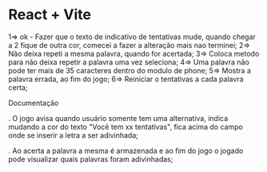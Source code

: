 # React + Vite

1=> ok - Fazer que o texto de indicativo de tentativas mude, quando chegar a 2 fique de outra cor, comecei a fazer a alteração mais nao terminei;
2=> Não deixa repeti a mesma palavra, quando for acertada;
3=> Coloca metodo para não deixa repetir a palavra uma vez seleciona;
4=> Uma palavra não pode ter mais de 35 caracteres dentro do modulo de phone;
5=> Mostra a palavra errada, ao fim do jogo;
6=> Reiniciar o tentativas a cada palavra certa;




Documentação 

. O jogo avisa quando usuário somente tem uma alternativa, indica mudando a cor do texto "Você tem xx tentativas",  fica acima do campo onde se inserir a letra a ser adivinhada;

. Ao acerta a palavra a mesma é armazenada e ao fim do jogo o jogado pode visualizar quais palavras foram adivinhadas;